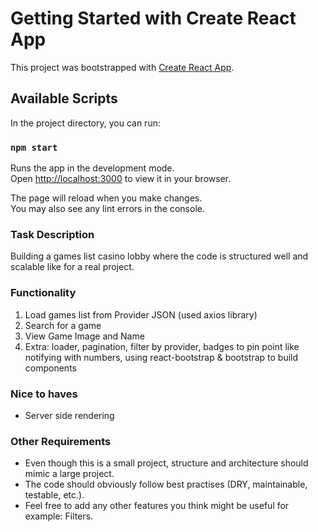 # Getting Started with Create React App

This project was bootstrapped with [Create React App](https://github.com/facebook/create-react-app).

## Available Scripts

In the project directory, you can run:

### `npm start`

Runs the app in the development mode.\
Open [http://localhost:3000](http://localhost:3000) to view it in your browser.

The page will reload when you make changes.\
You may also see any lint errors in the console.

### Task Description

Building a games list casino lobby where the code is structured well and scalable like for a real project.

### Functionality

1. Load games list from Provider JSON (used axios library)
2. Search for a game
3. View Game Image and Name
4. Extra: loader, pagination, filter by provider, badges to pin point like notifying with numbers, using react-bootstrap & bootstrap to build components

### Nice to haves

- Server side rendering

### Other Requirements

* Even though this is a small project, structure and architecture should mimic a large project.
* The code should obviously follow best practises (DRY, maintainable, testable, etc.).
* Feel free to add any other features you think might be useful for example: Filters.
